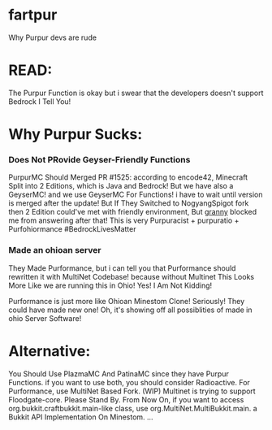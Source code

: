 # fartpur
Why Purpur devs are rude

# READ:
The Purpur Function is okay but i swear that the developers doesn't support Bedrock I Tell You! 

# Why Purpur Sucks:

### Does Not PRovide Geyser-Friendly Functions
PurpurMC Should Merged PR #1525: according to encode42, Minecraft Split into 2 Editions, which is Java and Bedrock!
But we have also a GeyserMC! and we use GeyserMC For Functions! i have to wait until version is merged after the update!
But If They Switched to NogyangSpigot fork then 2 Edition could've met with friendly environment, But [granny](https://github.com/granny) blocked me from answering after that!
This is very Purpuracist + purpuratio + Purfohiormance
#BedrockLivesMatter

### Made an ohioan server
They Made Purformance, but i can tell you that Purformance should rewritten it with MultiNet Codebase! because without Multinet This Looks More Like we are running this in Ohio! Yes! I Am Not Kidding!

Purformance is just more like Ohioan Minestom Clone! Seriously! They could have made new one! Oh, it's showing off all possiblities of made in ohio Server Software!

# Alternative:
You Should Use PlazmaMC And PatinaMC since they have Purpur Functions.
if you want to use both, you should consider Radioactive. 
For Purformance, use MultiNet Based Fork. (WIP)
Multinet is trying to support Floodgate-core. Please Stand By.
From Now On, if you want to access org.bukkit.craftbukkit.main-like class, use org.MultiNet.MultiBukkit.main. a Bukkit API Implementation On Minestom.
...
